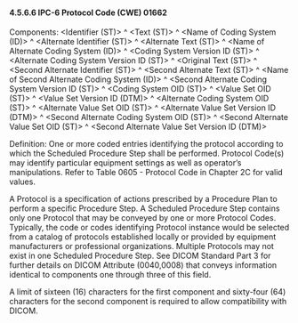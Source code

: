 #### 4.5.6.6 IPC-6 Protocol Code (CWE) 01662

Components: &lt;Identifier (ST)> ^ &lt;Text (ST)> ^ &lt;Name of Coding System (ID)> ^ &lt;Alternate Identifier (ST)> ^ &lt;Alternate Text (ST)> ^ &lt;Name of Alternate Coding System (ID)> ^ &lt;Coding System Version ID (ST)> ^ &lt;Alternate Coding System Version ID (ST)> ^ &lt;Original Text (ST)> ^ &lt;Second Alternate Identifier (ST)> ^ &lt;Second Alternate Text (ST)> ^ &lt;Name of Second Alternate Coding System (ID)> ^ &lt;Second Alternate Coding System Version ID (ST)> ^ &lt;Coding System OID (ST)> ^ &lt;Value Set OID (ST)> ^ &lt;Value Set Version ID (DTM)> ^ &lt;Alternate Coding System OID (ST)> ^ &lt;Alternate Value Set OID (ST)> ^ &lt;Alternate Value Set Version ID (DTM)> ^ &lt;Second Alternate Coding System OID (ST)> ^ &lt;Second Alternate Value Set OID (ST)> ^ &lt;Second Alternate Value Set Version ID (DTM)>

Definition: One or more coded entries identifying the protocol according to which the Scheduled Procedure Step shall be performed. Protocol Code(s) may identify particular equipment settings as well as operator’s manipulations. Refer to Table 0605 - Protocol Code in Chapter 2C for valid values.

A Protocol is a specification of actions prescribed by a Procedure Plan to perform a specific Procedure Step. A Scheduled Procedure Step contains only one Protocol that may be conveyed by one or more Protocol Codes. Typically, the code or codes identifying Protocol instance would be selected from a catalog of protocols established locally or provided by equipment manufacturers or professional organizations. Multiple Protocols may not exist in one Scheduled Procedure Step. See DICOM Standard Part 3 for further details on DICOM Attribute (0040,0008) that conveys information identical to components one through three of this field.

A limit of sixteen (16) characters for the first component and sixty-four (64) characters for the second component is required to allow compatibility with DICOM.
